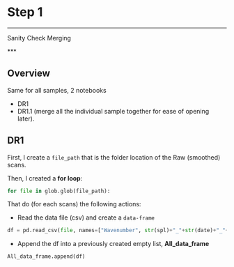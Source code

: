 # Step 1 

***
<p class="emphase">Sanity Check Merging</p>
***

## Overview

Same for all samples, 2 notebooks
- DR1
- DR1.1 (merge all the individual sample together for ease of opening later).

## DR1

First, I create a `file_path` that is the folder location of the Raw (smoothed) scans. 

Then, I created a <strong>for loop</strong>:
    
```python
for file in glob.glob(file_path):    
```

That do (for each scans) the following actions:    

- Read the data file (csv) and create a `data-frame`
```python
df = pd.read_csv(file, names=["Wavenumber", str(spl)+"_"+str(date)+"_"+str(file_number)])
```
- Append the df into a previously created empty list, <strong>All_data_frame</strong> 
```python
All_data_frame.append(df)
```
